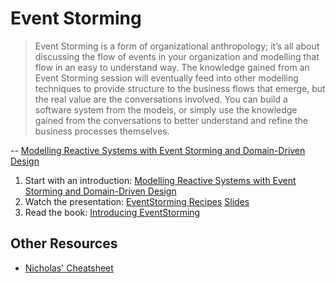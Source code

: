 # Event Storming

> Event Storming is a form of organizational anthropology; it’s all about discussing the flow of events in your organization and modelling that flow in an easy to understand way. The knowledge gained from an Event Storming session will eventually feed into other modelling techniques to provide structure to the business flows that emerge, but the real value are the conversations involved. You can build a software system from the models, or simply use the knowledge gained from the conversations to better understand and refine the business processes themselves.

-- [Modelling Reactive Systems with Event Storming and Domain-Driven Design](https://blog.redelastic.com/corporate-arts-crafts-modelling-reactive-systems-with-event-storming-73c6236f5dd7)

1. Start with an introduction: [Modelling Reactive Systems with Event Storming and Domain-Driven Design](https://blog.redelastic.com/corporate-arts-crafts-modelling-reactive-systems-with-event-storming-73c6236f5dd7)
2. Watch the presentation: [EventStorming Recipes](https://skillsmatter.com/skillscasts/5193-alberto-brandolini) [Slides](https://www.slideshare.net/ziobrando/event-storming-recipes)
3. Read the book: [Introducing EventStorming](http://eventstorming.com/)

## Other Resources

- [Nicholas' Cheatsheet](https://www.evernote.com/l/AAHqFu6VlOlI4omBCajU60pRkjXvBmMK3qs)
